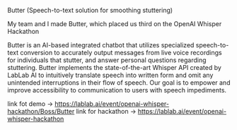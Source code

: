 Butter (Speech-to-text solution for smoothing stuttering)

My team and I made Butter, which placed us third on the OpenAI Whisper Hackathon

Butter is an AI-based integrated chatbot that utilizes specialized speech-to-text conversion to accurately output messages from live voice recordings for individuals that stutter, and answer personal questions regarding stuttering. Butter implements the state-of-the-art Whisper API created by LabLab AI to intuitively translate speech into written form and omit any unintended interruptions in their flow of speech. Our goal is to empower and improve accessibility to communication to users with speech impediments.

link fot demo -> https://lablab.ai/event/openai-whisper-hackathon/Boss/Butter
link for hackathon -> https://lablab.ai/event/openai-whisper-hackathon 
